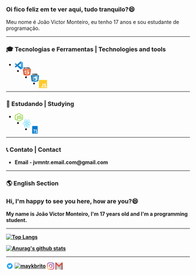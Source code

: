 <h3>
  <strong>Oi fico feliz em te ver aqui, tudo tranquilo?</strong>😄
</h3>  

<p>Meu nome é João Victor Monteiro, eu tenho 17 anos e sou estudante de programação. </p>

---

<h3>
  🎓 Tecnologias e Ferramentas | Technologies and tools
</h3>

<ul>
  <li><img height="22" width="22" src="imgs/vsc.png" alt="Visual Studio Code Icon" align="left"/></li>
  <li><img height="22" width="22" src="imgs/html.png" alt="HTML Icon" align="left"/></li>
  <li><img height="22" width="22" src="imgs/css.png" alt="CSS Icon" align="left"/></li>
  <li><img height="22" width="22" src="imgs/js.png" alt="Javascript Icon" align="left"/></li>
</ul>
  
--- 


<h3>
  📖 Estudando | Studying
</h3>

<ul>
  <li><img height="22" width="22" src="imgs/node.png" alt='Node.JS Icon' align="left"/></li>
  <li><img height="22" width="22" src="imgs/reactn.png" alt='React Icon' align="left"/></li>
  <li><img height="22" width="22" src="imgs/ts.png" alt='TypeScript Icon' align="left"/></li>
</ul>


---

<h3>
 📞 Contato | Contact
</h3>
<ul>
  <li><strong>Email -<strong> jvmntr.email.com@gmail.com</li>
</ul>

---

<h3>
 🌎 English Section
</h3>

<h3>
  <strong>Hi, I'm happy to see you here, how are you?</strong>😄
</h3>  

<p>My name is João Victor Monteiro, I'm 17 years old and I'm a programming student. </p>

---

[![Top Langs](https://github-readme-stats.vercel.app/api/top-langs/?username=jvmntr&layout=compact)](https://github.com/anuraghazra/github-readme-stats)

[![Anurag's github stats](https://github-readme-stats.vercel.app/api?username=jvmntr)](https://github.com/anuraghazra/github-readme-stats)

---

<p align="left">
<a href="https://twitter.com/Jvmntr_" target="blank"><img align="center" src="imgs/tt.png" alt="maykbrito" height="20" width="20" /></a>
<a href="https://linkedin.com/in/jvmntr" target="blank"><img align="center" src="linkedin.png" alt="maykbrito" height="20" width="20" /></a>
<a href="https://instagram.com/jvmntr_" target="blank"><img align="center" src="imgs/insta.png" alt="maykbrito" height="20" width="20" /></a>
<a href="mailto:jvmntr.email.com@gmail.com" target="blank"><img align="center" src="imgs/gmail.png" alt="maykbrito" height="20" width="20" /></a>
</p>


<!--
**Jvmntr/Jvmntr** is a ✨ _special_ ✨ repository because its `README.md` (this file) appears on your GitHub profile.

Here are some ideas to get you started:

- 🔭 I’m currently working on ...
- 🌱 I’m currently learning ...
- 👯 I’m looking to collaborate on ...
- 🤔 I’m looking for help with ...
- 💬 Ask me about ...
- 📫 How to reach me: ...
- 😄 Pronouns: ...
- ⚡ Fun fact: ...
-->
